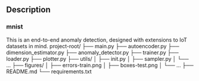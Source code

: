 ## Description
### mnist
This is an end-to-end anomaly detection, designed with extensions to IoT datasets in mind.
project-root/
├── main.py
├── autoencoder.py
├── dimension_estimator.py
├── anomaly_detector.py
├── trainer.py
├── loader.py
├── plotter.py
├── utils/
│ ├── init.py
│ ├── sampler.py
│ └── ...
├── figures/
│ ├── errors-train.png
│ ├── boxes-test.png
│ └── ...
├── README.md
└── requirements.txt
